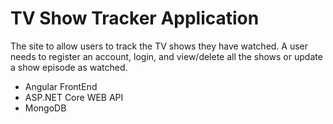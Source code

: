# TV Show Tracker Application

The site to allow users to track the TV shows they have watched. A user needs to register an account, login, and view/delete all the shows or update a show episode as watched.

* Angular FrontEnd
* ASP.NET Core WEB API
* MongoDB